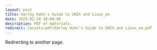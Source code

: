 ```yaml
---
layout: post
title: Harley Hahn's Guide to UNIX and Linux_en
date: 2025-02-24 10:00:00
description: PDF of materials.
redirect: /assets/pdf/Harley Hahn's Guide to UNIX and Linux_en.pdf
---
```


Redirecting to another page.
